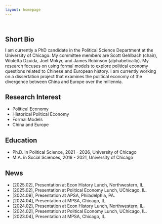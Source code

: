 ```yaml
---
layout: homepage
---
```


<h1 id="about-me"></h1>

<h2 style="margin: 60px 0px 10px;">Short Bio</h2>

I am currently a PhD candidate in the Political Science Department at the University of Chicago. My committee members are Scott Gehlbach (chair), Wioletta Dzuida, Joel Mokyr, and James Robinson (alphabetically). My research focuses on using formal models to explore political economy questions related to Chinese and European history. I am currently working on a dissertation project that examines the political economy of the divergence between China and Europe over the millennia.

## Research Interest

- Political Economy 
- Historical Political Economy
- Formal Models
- China and Europe

## Education
- Ph.D. in Political Science, 2021 - 2026, University of Chicago
- M.A. in Social Sciences, 2019 - 2021, University of Chicago

## News
- [2025.02], Presentation at Econ History Lunch, Northwestern, IL. 
- [2025.02], Presentation at Political Economy Lunch, UChicago, IL.
- [2024.09], Presentation at APSA, Philadelphia, PA.
- [2024.04], Presentation at MPSA, Chicago, IL.
- [2024.02], Presentation at Econ History Lunch, Northwestern, IL.
- [2024.02], Presentation at Political Economy Lunch, UChicago, IL.
- [2023.04], Presentation at MPSA, Chicago, IL.
